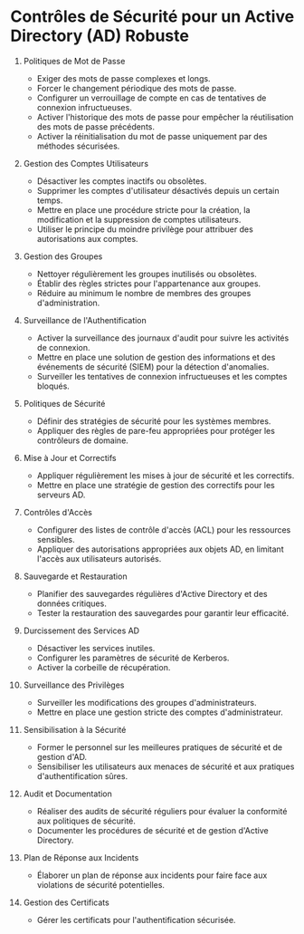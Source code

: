 # Contrôles de Sécurité pour un Active Directory (AD) Robuste

1. Politiques de Mot de Passe
   - Exiger des mots de passe complexes et longs.
   - Forcer le changement périodique des mots de passe.
   - Configurer un verrouillage de compte en cas de tentatives de connexion infructueuses.
   - Activer l'historique des mots de passe pour empêcher la réutilisation des mots de passe précédents.
   - Activer la réinitialisation du mot de passe uniquement par des méthodes sécurisées.

2. Gestion des Comptes Utilisateurs
   - Désactiver les comptes inactifs ou obsolètes.
   - Supprimer les comptes d'utilisateur désactivés depuis un certain temps.
   - Mettre en place une procédure stricte pour la création, la modification et la suppression de comptes utilisateurs.
   - Utiliser le principe du moindre privilège pour attribuer des autorisations aux comptes.

3. Gestion des Groupes
   - Nettoyer régulièrement les groupes inutilisés ou obsolètes.
   - Établir des règles strictes pour l'appartenance aux groupes.
   - Réduire au minimum le nombre de membres des groupes d'administration.

4. Surveillance de l'Authentification
   - Activer la surveillance des journaux d'audit pour suivre les activités de connexion.
   - Mettre en place une solution de gestion des informations et des événements de sécurité (SIEM) pour la détection d'anomalies.
   - Surveiller les tentatives de connexion infructueuses et les comptes bloqués.

5. Politiques de Sécurité
   - Définir des stratégies de sécurité pour les systèmes membres.
   - Appliquer des règles de pare-feu appropriées pour protéger les contrôleurs de domaine.

6. Mise à Jour et Correctifs
   - Appliquer régulièrement les mises à jour de sécurité et les correctifs.
   - Mettre en place une stratégie de gestion des correctifs pour les serveurs AD.

7. Contrôles d'Accès
   - Configurer des listes de contrôle d'accès (ACL) pour les ressources sensibles.
   - Appliquer des autorisations appropriées aux objets AD, en limitant l'accès aux utilisateurs autorisés.

8. Sauvegarde et Restauration
   - Planifier des sauvegardes régulières d'Active Directory et des données critiques.
   - Tester la restauration des sauvegardes pour garantir leur efficacité.

9. Durcissement des Services AD
   - Désactiver les services inutiles.
   - Configurer les paramètres de sécurité de Kerberos.
   - Activer la corbeille de récupération.

10. Surveillance des Privilèges
    - Surveiller les modifications des groupes d'administrateurs.
    - Mettre en place une gestion stricte des comptes d'administrateur.

11. Sensibilisation à la Sécurité
    - Former le personnel sur les meilleures pratiques de sécurité et de gestion d'AD.
    - Sensibiliser les utilisateurs aux menaces de sécurité et aux pratiques d'authentification sûres.

12. Audit et Documentation
    - Réaliser des audits de sécurité réguliers pour évaluer la conformité aux politiques de sécurité.
    - Documenter les procédures de sécurité et de gestion d'Active Directory.

13. Plan de Réponse aux Incidents
    - Élaborer un plan de réponse aux incidents pour faire face aux violations de sécurité potentielles.

14. Gestion des Certificats
    - Gérer les certificats pour l'authentification sécurisée.
